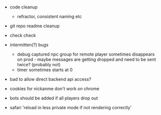 - code cleanup
    - refractor, consistent naming etc
- git repo readme cleanup
- check check

- intermitten(?) bugs
    - debug captured npc group for remote player sometimes disappears on prod - maybe messages are getting dropped and need to be sent twice? (probably not)
    - timer sometimes starts at 0

- bad to allow direct backend api access?
- cookies for nickanme don't work on chrome
- bots should be added if all players drop out
- safari 'reload in less private mode if not rendering correctly'